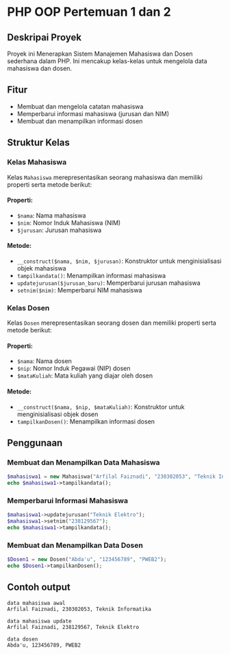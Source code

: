 # PHP OOP Pertemuan 1 dan 2

## Deskripai Proyek
Proyek ini Menerapkan Sistem Manajemen Mahasiswa dan Dosen sederhana dalam PHP. Ini mencakup kelas-kelas untuk mengelola data mahasiswa dan dosen.

## Fitur
- Membuat dan mengelola catatan mahasiswa 
- Memperbarui informasi mahasiswa (jurusan dan NIM) 
- Membuat dan menampilkan informasi dosen

## Struktur Kelas

### Kelas Mahasiswa
Kelas `Mahasiswa` merepresentasikan seorang mahasiswa dan memiliki properti serta metode berikut:

#### Properti:
- `$nama`: Nama mahasiswa
- `$nim`: Nomor Induk Mahasiswa (NIM)
- `$jurusan`: Jurusan mahasiswa

#### Metode:
- `__construct($nama, $nim, $jurusan)`: Konstruktor untuk menginisialisasi objek mahasiswa
- `tampilkandata()`: Menampilkan informasi mahasiswa
- `updatejurusan($jurusan_baru)`: Memperbarui jurusan mahasiswa
- `setnim($nim)`: Memperbarui NIM mahasiswa

### Kelas Dosen
Kelas `Dosen` merepresentasikan seorang dosen dan memiliki properti serta metode berikut:

#### Properti:
- `$nama`: Nama dosen
- `$nip`: Nomor Induk Pegawai (NIP) dosen
- `$mataKuliah`: Mata kuliah yang diajar oleh dosen

#### Metode:
- `__construct($nama, $nip, $mataKuliah)`: Konstruktor untuk menginisialisasi objek dosen
- `tampilkanDosen()`: Menampilkan informasi dosen

## Penggunaan

### Membuat dan Menampilkan Data Mahasiswa
```php
$mahasiswa1 = new Mahasiswa("Arfilal Faiznadi", "230302053", "Teknik Informatika");
echo $mahasiswa1->tampilkandata();
```

### Memperbarui Informasi Mahasiswa
```php
$mahasiswa1->updatejurusan("Teknik Elektro");
$mahasiswa1->setnim("238129567");
echo $mahasiswa1->tampilkandata();
```

### Membuat dan Menampilkan Data Dosen
```php
$Dosen1 = new Dosen("Abda'u", "123456789", "PWEB2");
echo $Dosen1->tampilkanDosen();
```

## Contoh output
```
data mahasiswa awal
Arfilal Faiznadi, 230302053, Teknik Informatika

data mahasiswa update
Arfilal Faiznadi, 238129567, Teknik Elektro

data dosen
Abda'u, 123456789, PWEB2
```
